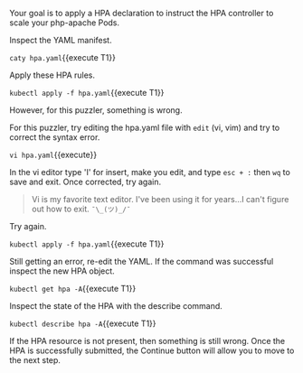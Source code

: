 Your goal is to apply a HPA declaration to instruct the HPA controller to scale your php-apache Pods.

Inspect the YAML manifest.

`caty hpa.yaml`{{execute T1}}

Apply these HPA rules.

`kubectl apply -f hpa.yaml`{{execute T1}}

However, for this puzzler, something is wrong.

For this puzzler, try editing the hpa.yaml file with `edit` (vi, vim) and try to correct the syntax error.

`vi hpa.yaml`{{execute}}

In the vi editor type 'I' for insert, make you edit, and type `esc + :` then `wq` to save and exit. Once corrected, try again.

> Vi is my favorite text editor. I've been using it for years...I can't figure out how to exit. `¯\_(ツ)_/¯`

Try again.

`kubectl apply -f hpa.yaml`{{execute T1}}

Still getting an error, re-edit the YAML. If the command was successful inspect the new HPA object.

`kubectl get hpa -A`{{execute T1}}

Inspect the state of the HPA with the describe command.

`kubectl describe hpa -A`{{execute T1}}

If the HPA resource is not present, then something is still wrong. Once the HPA is successfully submitted, the Continue button will allow you to move to the next step.
